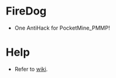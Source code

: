 # FireDog

- One AntiHack for PocketMine_PMMP!

# Help #

- Refer to [wiki](https://github.com/hachkingtohach1/FireDog/wiki).
